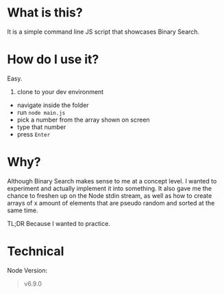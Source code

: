 # What is this?
It is a simple command line JS script that showcases Binary Search.

# How do I use it?
Easy.
1. clone to your dev environment
- navigate inside the folder
- run `node main.js`
- pick a number from the array shown on screen
- type that number
- press `Enter`

# Why?

Although Binary Search makes sense to me at a concept level. I wanted to experiment and actually implement it into something. It also gave me the chance to freshen up on the Node stdin stream, as well as how to create arrays of x amount of elements that are pseudo random and sorted at the same time.

TL;DR Because I wanted to practice.

# Technical
Node Version:
>v6.9.0
